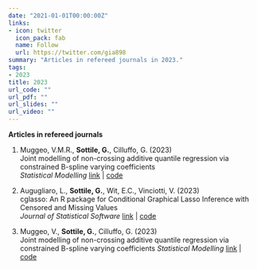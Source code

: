 ```yaml
---
date: "2021-01-01T00:00:00Z"
links:
- icon: twitter
  icon_pack: fab
  name: Follow
  url: https://twitter.com/gia898
summary: "Articles in refereed journals in 2023."
tags:
- 2023
title: 2023
url_code: ""
url_pdf: ""
url_slides: ""
url_video: ""
---
```


**Articles in refereed journals**   
1. Muggeo, V.M.R., **Sottile, G.**, Cilluffo, G. (2023)   
Joint modelling of non-crossing additive quantile regression via constrained B-spline varying coefficients   
*Statistical Modelling*
[link]([https://www.jstatsoft.org/article/view/v105i01](https://journals.sagepub.com/doi/10.1177/1471082X231181734?icid=int.sj-abstract.citing-articles.7)) | [code]()

1. Augugliaro, L., **Sottile, G.**, Wit, E.C., Vinciotti, V. (2023)   
cglasso: An R package for Conditional Graphical Lasso Inference with Censored and Missing Values   
*Journal of Statistical Software*
[link](https://www.jstatsoft.org/article/view/v105i01) | [code](https://cran.r-project.org/web/packages/cglasso/index.html)

1. Muggeo, V., **Sottile, G.**, Cilluffo, G. (2023)   
Joint modelling of non-crossing additive quantile regression via constrained B-spline varying coefficients 
*Statistical Modelling*
[link](https://journals.sagepub.com/doi/10.1177/1471082X231181734?icid=int.sj-abstract.citing-articles.7) | [code]()
